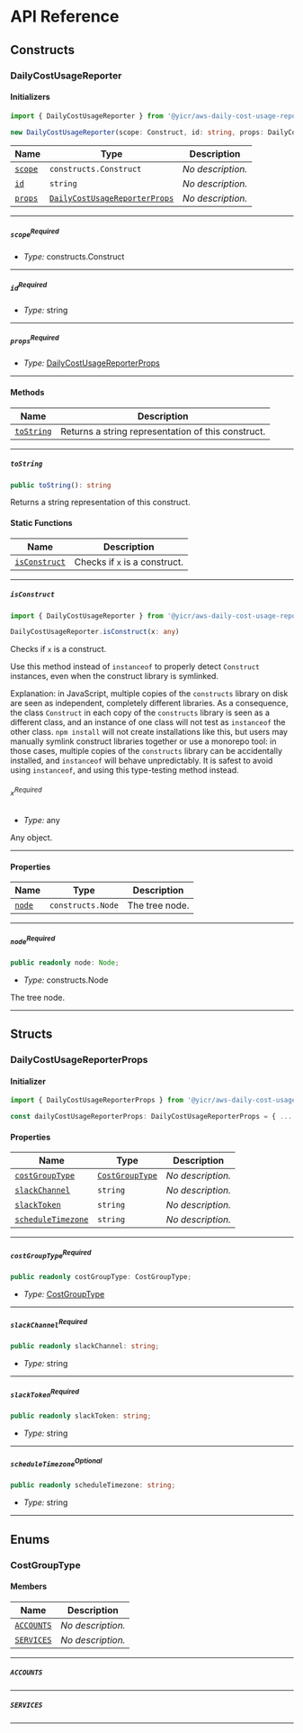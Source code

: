 # API Reference <a name="API Reference" id="api-reference"></a>

## Constructs <a name="Constructs" id="Constructs"></a>

### DailyCostUsageReporter <a name="DailyCostUsageReporter" id="@yicr/aws-daily-cost-usage-reporter.DailyCostUsageReporter"></a>

#### Initializers <a name="Initializers" id="@yicr/aws-daily-cost-usage-reporter.DailyCostUsageReporter.Initializer"></a>

```typescript
import { DailyCostUsageReporter } from '@yicr/aws-daily-cost-usage-reporter'

new DailyCostUsageReporter(scope: Construct, id: string, props: DailyCostUsageReporterProps)
```

| **Name** | **Type** | **Description** |
| --- | --- | --- |
| <code><a href="#@yicr/aws-daily-cost-usage-reporter.DailyCostUsageReporter.Initializer.parameter.scope">scope</a></code> | <code>constructs.Construct</code> | *No description.* |
| <code><a href="#@yicr/aws-daily-cost-usage-reporter.DailyCostUsageReporter.Initializer.parameter.id">id</a></code> | <code>string</code> | *No description.* |
| <code><a href="#@yicr/aws-daily-cost-usage-reporter.DailyCostUsageReporter.Initializer.parameter.props">props</a></code> | <code><a href="#@yicr/aws-daily-cost-usage-reporter.DailyCostUsageReporterProps">DailyCostUsageReporterProps</a></code> | *No description.* |

---

##### `scope`<sup>Required</sup> <a name="scope" id="@yicr/aws-daily-cost-usage-reporter.DailyCostUsageReporter.Initializer.parameter.scope"></a>

- *Type:* constructs.Construct

---

##### `id`<sup>Required</sup> <a name="id" id="@yicr/aws-daily-cost-usage-reporter.DailyCostUsageReporter.Initializer.parameter.id"></a>

- *Type:* string

---

##### `props`<sup>Required</sup> <a name="props" id="@yicr/aws-daily-cost-usage-reporter.DailyCostUsageReporter.Initializer.parameter.props"></a>

- *Type:* <a href="#@yicr/aws-daily-cost-usage-reporter.DailyCostUsageReporterProps">DailyCostUsageReporterProps</a>

---

#### Methods <a name="Methods" id="Methods"></a>

| **Name** | **Description** |
| --- | --- |
| <code><a href="#@yicr/aws-daily-cost-usage-reporter.DailyCostUsageReporter.toString">toString</a></code> | Returns a string representation of this construct. |

---

##### `toString` <a name="toString" id="@yicr/aws-daily-cost-usage-reporter.DailyCostUsageReporter.toString"></a>

```typescript
public toString(): string
```

Returns a string representation of this construct.

#### Static Functions <a name="Static Functions" id="Static Functions"></a>

| **Name** | **Description** |
| --- | --- |
| <code><a href="#@yicr/aws-daily-cost-usage-reporter.DailyCostUsageReporter.isConstruct">isConstruct</a></code> | Checks if `x` is a construct. |

---

##### `isConstruct` <a name="isConstruct" id="@yicr/aws-daily-cost-usage-reporter.DailyCostUsageReporter.isConstruct"></a>

```typescript
import { DailyCostUsageReporter } from '@yicr/aws-daily-cost-usage-reporter'

DailyCostUsageReporter.isConstruct(x: any)
```

Checks if `x` is a construct.

Use this method instead of `instanceof` to properly detect `Construct`
instances, even when the construct library is symlinked.

Explanation: in JavaScript, multiple copies of the `constructs` library on
disk are seen as independent, completely different libraries. As a
consequence, the class `Construct` in each copy of the `constructs` library
is seen as a different class, and an instance of one class will not test as
`instanceof` the other class. `npm install` will not create installations
like this, but users may manually symlink construct libraries together or
use a monorepo tool: in those cases, multiple copies of the `constructs`
library can be accidentally installed, and `instanceof` will behave
unpredictably. It is safest to avoid using `instanceof`, and using
this type-testing method instead.

###### `x`<sup>Required</sup> <a name="x" id="@yicr/aws-daily-cost-usage-reporter.DailyCostUsageReporter.isConstruct.parameter.x"></a>

- *Type:* any

Any object.

---

#### Properties <a name="Properties" id="Properties"></a>

| **Name** | **Type** | **Description** |
| --- | --- | --- |
| <code><a href="#@yicr/aws-daily-cost-usage-reporter.DailyCostUsageReporter.property.node">node</a></code> | <code>constructs.Node</code> | The tree node. |

---

##### `node`<sup>Required</sup> <a name="node" id="@yicr/aws-daily-cost-usage-reporter.DailyCostUsageReporter.property.node"></a>

```typescript
public readonly node: Node;
```

- *Type:* constructs.Node

The tree node.

---


## Structs <a name="Structs" id="Structs"></a>

### DailyCostUsageReporterProps <a name="DailyCostUsageReporterProps" id="@yicr/aws-daily-cost-usage-reporter.DailyCostUsageReporterProps"></a>

#### Initializer <a name="Initializer" id="@yicr/aws-daily-cost-usage-reporter.DailyCostUsageReporterProps.Initializer"></a>

```typescript
import { DailyCostUsageReporterProps } from '@yicr/aws-daily-cost-usage-reporter'

const dailyCostUsageReporterProps: DailyCostUsageReporterProps = { ... }
```

#### Properties <a name="Properties" id="Properties"></a>

| **Name** | **Type** | **Description** |
| --- | --- | --- |
| <code><a href="#@yicr/aws-daily-cost-usage-reporter.DailyCostUsageReporterProps.property.costGroupType">costGroupType</a></code> | <code><a href="#@yicr/aws-daily-cost-usage-reporter.CostGroupType">CostGroupType</a></code> | *No description.* |
| <code><a href="#@yicr/aws-daily-cost-usage-reporter.DailyCostUsageReporterProps.property.slackChannel">slackChannel</a></code> | <code>string</code> | *No description.* |
| <code><a href="#@yicr/aws-daily-cost-usage-reporter.DailyCostUsageReporterProps.property.slackToken">slackToken</a></code> | <code>string</code> | *No description.* |
| <code><a href="#@yicr/aws-daily-cost-usage-reporter.DailyCostUsageReporterProps.property.scheduleTimezone">scheduleTimezone</a></code> | <code>string</code> | *No description.* |

---

##### `costGroupType`<sup>Required</sup> <a name="costGroupType" id="@yicr/aws-daily-cost-usage-reporter.DailyCostUsageReporterProps.property.costGroupType"></a>

```typescript
public readonly costGroupType: CostGroupType;
```

- *Type:* <a href="#@yicr/aws-daily-cost-usage-reporter.CostGroupType">CostGroupType</a>

---

##### `slackChannel`<sup>Required</sup> <a name="slackChannel" id="@yicr/aws-daily-cost-usage-reporter.DailyCostUsageReporterProps.property.slackChannel"></a>

```typescript
public readonly slackChannel: string;
```

- *Type:* string

---

##### `slackToken`<sup>Required</sup> <a name="slackToken" id="@yicr/aws-daily-cost-usage-reporter.DailyCostUsageReporterProps.property.slackToken"></a>

```typescript
public readonly slackToken: string;
```

- *Type:* string

---

##### `scheduleTimezone`<sup>Optional</sup> <a name="scheduleTimezone" id="@yicr/aws-daily-cost-usage-reporter.DailyCostUsageReporterProps.property.scheduleTimezone"></a>

```typescript
public readonly scheduleTimezone: string;
```

- *Type:* string

---



## Enums <a name="Enums" id="Enums"></a>

### CostGroupType <a name="CostGroupType" id="@yicr/aws-daily-cost-usage-reporter.CostGroupType"></a>

#### Members <a name="Members" id="Members"></a>

| **Name** | **Description** |
| --- | --- |
| <code><a href="#@yicr/aws-daily-cost-usage-reporter.CostGroupType.ACCOUNTS">ACCOUNTS</a></code> | *No description.* |
| <code><a href="#@yicr/aws-daily-cost-usage-reporter.CostGroupType.SERVICES">SERVICES</a></code> | *No description.* |

---

##### `ACCOUNTS` <a name="ACCOUNTS" id="@yicr/aws-daily-cost-usage-reporter.CostGroupType.ACCOUNTS"></a>

---


##### `SERVICES` <a name="SERVICES" id="@yicr/aws-daily-cost-usage-reporter.CostGroupType.SERVICES"></a>

---

